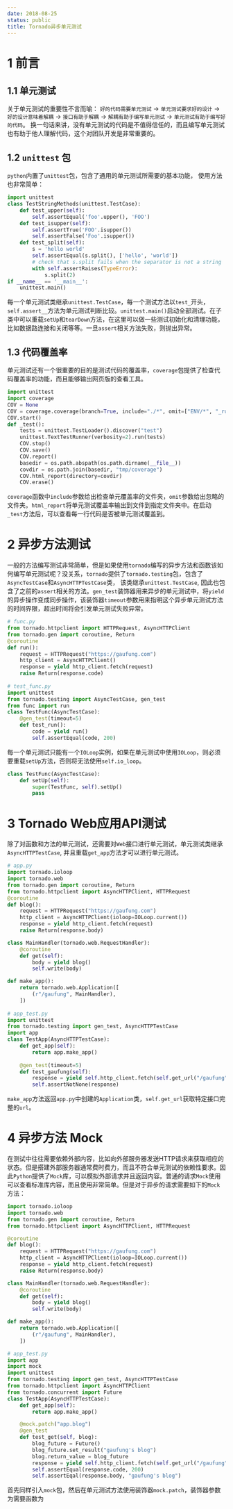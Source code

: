 ```yaml
---
date: 2018-08-25
status: public
title: Tornado异步单元测试
---
```


# 1 前言
## 1.1 单元测试
关于单元测试的重要性不言而喻： `好的代码需要单元测试` -> `单元测试要求好的设计` -> `好的设计意味着解耦` -> `接口有助于解耦` -> `解耦有助于编写单元测试` -> `单元测试有助于编写好的代码`。
换一句话来讲，没有单元测试的代码是不值得信任的，而且编写单元测试也有助于他人理解代码，这个对团队开发是非常重要的。
## 1.2 `unittest` 包
`python`内置了`unittest`包，包含了通用的单元测试所需要的基本功能， 使用方法也非常简单：
```python
import unittest
class TestStringMethods(unittest.TestCase):
    def test_upper(self):
        self.assertEqual('foo'.upper(), 'FOO')
    def test_isupper(self):
        self.assertTrue('FOO'.isupper())
        self.assertFalse('Foo'.isupper())
    def test_split(self):
        s = 'hello world'
        self.assertEqual(s.split(), ['hello', 'world'])
        # check that s.split fails when the separator is not a string
        with self.assertRaises(TypeError):
            s.split(2)
if __name__ == '__main__':
    unittest.main()
```
每一个单元测试类继承`unittest.TestCase`，每一个测试方法以`test_`开头，`self.assert__`方法为单元测试判断比较。`unittest.main()`启动全部测试。在子类中可以重载`setUp`和`tearDown`方法，在这里可以做一些测试初始化和清理功能，比如数据路连接和关闭等等。一旦`assert`相关方法失败，则抛出异常。
## 1.3 代码覆盖率
单元测试还有一个很重要的目的是测试代码的覆盖率，`coverage`包提供了检查代码覆盖率的功能，而且能够输出网页版的查看工具。
```python
import unittest
import coverage
COV = None
COV = coverage.coverage(branch=True, include="./*", omit=["ENV/*", "_run.py", "test/*", "pep8/*", "*/__init__.py"])
COV.start()
def _test():
    tests = unittest.TestLoader().discover("test")
    unittest.TextTestRunner(verbosity=2).run(tests)
    COV.stop()
    COV.save()
    COV.report()
    basedir = os.path.abspath(os.path.dirname(__file__))
    covdir = os.path.join(basedir, "tmp/coverage")
    COV.html_report(directory=covdir)
    COV.erase()
```
`coverage`函数中`include`参数给出检查单元覆盖率的文件夹，`omit`参数给出忽略的文件夹。`html_report`将单元测试覆盖率输出到文件到指定文件夹中。在启动`_test`方法后，可以查看每一行代码是否被单元测试覆盖到。
# 2 异步方法测试
一般的方法编写测试非常简单，但是如果使用`tornado`编写的异步方法和函数该如何编写单元测试呢？没关系，`tornado`提供了`tornado.testing`包，包含了`AsyncTestCase`和`AsyncHTTPTestCase`类， 该类继承`unittest.TestCase`, 因此也包含了之前的`assert`相关的方法。`gen_test`装饰器用来异步的单元测试中，将`yield`的异步操作变成同步操作，该装饰器`timeout`参数用来指明这个异步单元测试方法的时间界限，超出时间将会引发单元测试失败异常。
```python
# func.py
from tornado.httpclient import HTTPRequest, AsyncHTTPClient
from tornado.gen import coroutine, Return
@coroutine
def run():
    request = HTTPRequest("https://gaufung.com")
    http_client = AsyncHTTPClient()
    response = yield http_client.fetch(request)
    raise Return(response.code)
    
# test_func.py
import unittest
from tornado.testing import AsyncTestCase, gen_test
from func import run
class TestFunc(AsyncTestCase):
    @gen_test(timeout=5)
    def test_run():
        code = yield run()
        self.assertEqual(code, 200)
```
每一个单元测试只能有一个`IOLoop`实例，如果在单元测试中使用`IOLoop`，则必须要重载`setUp`方法，否则将无法使用`self.io_loop`。
```python
class TestFunc(AsyncTestCase):
    def setUp(self):
        super(TestFunc, self).setUp()
        pass
```
# 3 Tornado Web应用API测试
除了对函数和方法的单元测试，还需要对`Web`接口进行单元测试，单元测试类继承`AsyncHTTPTestCase`, 并且重载`get_app`方法才可以进行单元测试。
```python
# app.py
import tornado.ioloop
import tornado.web
from tornado.gen import coroutine, Return
from tornado.httpclient import AsyncHTTPClient, HTTPRequest
@coroutine
def blog():
    request = HTTPRequest("https://gaufung.com")
    http_client = AsyncHTTPClient(ioloop=IOLoop.current())
    response = yield http_client.fetch(request)
    raise Return(response.body)

class MainHandler(tornado.web.RequestHandler):
    @coroutine
    def get(self):
        body = yield blog()
        self.write(body)

def make_app():
    return tornado.web.Application([
        (r"/gaufung", MainHandler),
    ])
    
# app_test.py
import unittest
from tornado.testing import gen_test, AsyncHTTPTestCase
import app
class TestApp(AsyncHTTPTestCase):
    def get_app(self):
        return app.make_app()
    
    @gen_test(timeout=5)
    def test_gaufung(self):
        response = yield self.http_client.fetch(self.get_url("/gaufung"))
        self.assertNotNone(response)
```
`make_app`方法返回`app.py`中创建的`Application`类，`self.get_url`获取特定接口完整的`url`。

# 4 异步方法 Mock
在测试中往往需要依赖外部内容，比如向外部服务器发送HTTP请求来获取相应的状态。但是搭建外部服务器通常费时费力，而且不符合单元测试的依赖性要求。因此`Python`提供了`Mock`库，可以模拟外部请求并且返回内容。普通的请求`Mock`使用可以查看标准库内容，而且使用非常简单。但是对于异步的请求需要如下的`Mock`方法：
```python
import tornado.ioloop
import tornado.web
from tornado.gen import coroutine, Return
from tornado.httpclient import AsyncHTTPClient, HTTPRequest

@coroutine
def blog():
    request = HTTPRequest("https://gaufung.com")
    http_client = AsyncHTTPClient(ioloop=IOLoop.current())
    response = yield http_client.fetch(request)
    raise Return(response.body)

class MainHandler(tornado.web.RequestHandler):
    @coroutine
    def get(self):
        body = yield blog()
        self.write(body)

def make_app():
    return tornado.web.Application([
        (r"/gaufung", MainHandler),
    ])

# app_test.py
import app
import mock
import unittest
from tornado.testing import gen_test, AsyncHTTPTestCase
from tornado.httpclient import AsyncHTTPClient
from tornado.concurrent import Future
class TestApp(AsyncHTTPTestCase):
    def get_app(self):
        return app.make_app()

    @mock.patch("app.blog")
    @gen_test
    def test_get(self, blog):
        blog_future = Future()
        blog_future.set_result("gaufung's blog")
        blog.return_value = blog_future
        response = yield self.http_client.fetch(self.get_url("/gaufung")
        self.assertEqual(response.code, 200)
        self.assertEqal(response.body, "gaufung's blog")
```
首先同样引入`mock`包，然后在单元测试方法使用装饰器`mock.patch`，装饰器参数为需要函数为